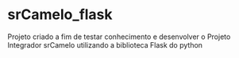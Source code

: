 # srCamelo_flask
Projeto criado a fim de testar conhecimento e desenvolver o Projeto Integrador srCamelo utilizando a biblioteca Flask do python

